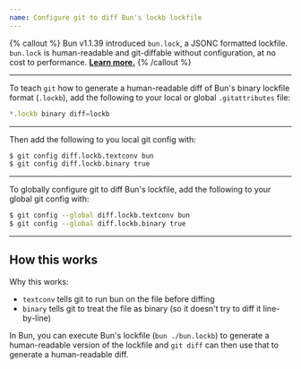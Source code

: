 ```yaml
---
name: Configure git to diff Bun's lockb lockfile
---
```


{% callout %}
Bun v1.1.39 introduced `bun.lock`, a JSONC formatted lockfile. `bun.lock` is human-readable and git-diffable without configuration, at no cost to performance. [**Learn more.**](https://bun.com/docs/install/lockfile#text-based-lockfile)
{% /callout %}

---

To teach `git` how to generate a human-readable diff of Bun's binary lockfile format (`.lockb`), add the following to your local or global `.gitattributes` file:

```js
*.lockb binary diff=lockb
```

---

Then add the following to you local git config with:

```sh
$ git config diff.lockb.textconv bun
$ git config diff.lockb.binary true
```

---

To globally configure git to diff Bun's lockfile, add the following to your global git config with:

```sh
$ git config --global diff.lockb.textconv bun
$ git config --global diff.lockb.binary true
```

---

## How this works

Why this works:

- `textconv` tells git to run bun on the file before diffing
- `binary` tells git to treat the file as binary (so it doesn't try to diff it line-by-line)

In Bun, you can execute Bun's lockfile (`bun ./bun.lockb`) to generate a human-readable version of the lockfile and `git diff` can then use that to generate a human-readable diff.
